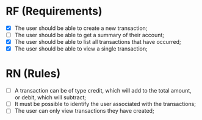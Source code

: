 # RF (Requirements)
- [x]	The user should be able to create a new transaction;
- [ ]	The user should be able to get a summary of their account;
- [x]	The user should be able to list all transactions that have occurred;
- [x]	The user should be able to view a single transaction;

# RN (Rules)
- [ ]	A transaction can be of type credit, which will add to the total amount, or debit, which will subtract;
- [ ]	It must be possible to identify the user associated with the transactions;
- [ ]	The user can only view transactions they have created;